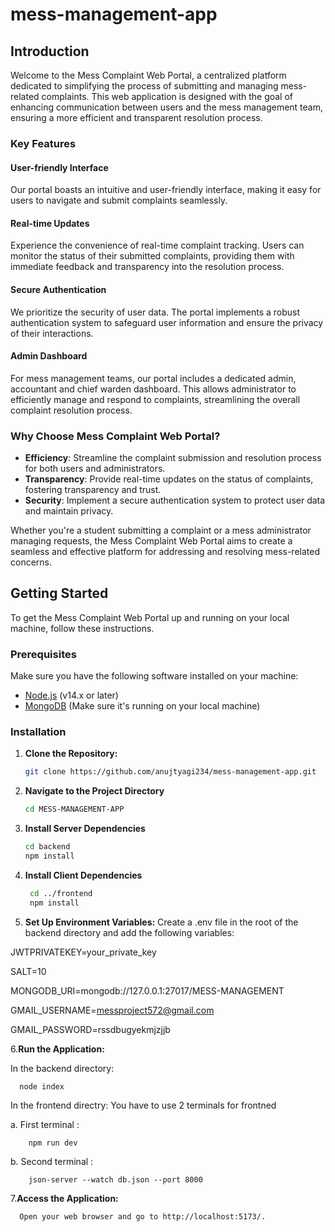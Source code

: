 # mess-management-app
## Introduction

Welcome to the Mess Complaint Web Portal, a centralized platform dedicated to simplifying the process of submitting and managing mess-related complaints. This web application is designed with the goal of enhancing communication between users and the mess management team, ensuring a more efficient and transparent resolution process.

### Key Features

#### User-friendly Interface
Our portal boasts an intuitive and user-friendly interface, making it easy for users to navigate and submit complaints seamlessly.

#### Real-time Updates
Experience the convenience of real-time complaint tracking. Users can monitor the status of their submitted complaints, providing them with immediate feedback and transparency into the resolution process.

#### Secure Authentication
We prioritize the security of user data. The portal implements a robust authentication system to safeguard user information and ensure the privacy of their interactions.

#### Admin Dashboard
For mess management teams, our portal includes a dedicated admin, accountant and chief warden dashboard. This allows administrator to efficiently manage and respond to complaints, streamlining the overall complaint resolution process.

### Why Choose Mess Complaint Web Portal?

- **Efficiency**: Streamline the complaint submission and resolution process for both users and administrators.
- **Transparency**: Provide real-time updates on the status of complaints, fostering transparency and trust.
- **Security**: Implement a secure authentication system to protect user data and maintain privacy.

Whether you're a student submitting a complaint or a mess administrator managing requests, the Mess Complaint Web Portal aims to create a seamless and effective platform for addressing and resolving mess-related concerns.
## Getting Started

To get the Mess Complaint Web Portal up and running on your local machine, follow these instructions.

### Prerequisites

Make sure you have the following software installed on your machine:

- [Node.js](https://nodejs.org/) (v14.x or later)
- [MongoDB](https://www.mongodb.com/) (Make sure it's running on your local machine)

### Installation

1. **Clone the Repository:**

   ```bash
   git clone https://github.com/anujtyagi234/mess-management-app.git

2. **Navigate to the Project Directory**

   ```bash
   cd MESS-MANAGEMENT-APP

3. **Install Server Dependencies**
   
   ```bash
   cd backend
   npm install

4. **Install Client Dependencies**

   ```bash
    cd ../frontend
    npm install

5. **Set Up Environment Variables:**
   Create a .env file in the root of the backend directory and add the following variables:

  JWTPRIVATEKEY=your_private_key
  
  SALT=10
  
  MONGODB_URI=mongodb://127.0.0.1:27017/MESS-MANAGEMENT
  
  GMAIL_USERNAME=messproject572@gmail.com
  
  GMAIL_PASSWORD=rssdbugyekmjzjjb

6.**Run the Application:**
  
  In the backend directory:
  
      node index

  In the frontend directry: You have to use 2 terminals for frontned
  
  a. First terminal :
  
        npm run dev
  b. Second terminal :
  
        json-server --watch db.json --port 8000

7.**Access the Application:**

      Open your web browser and go to http://localhost:5173/.
      
   
   
